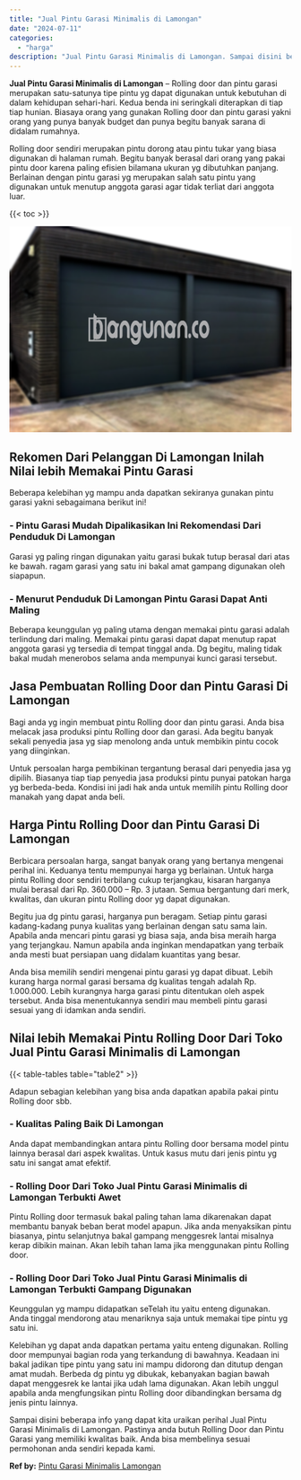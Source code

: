 ```yaml
---
title: "Jual Pintu Garasi Minimalis di Lamongan"
date: "2024-07-11"
categories: 
  - "harga"
description: "Jual Pintu Garasi Minimalis di Lamongan. Sampai disini beberapa info yang dapat kita uraikan perihal Jual Pintu Garasi Minimalis di Lamongan. Pastinya anda b..."
---
```


**Jual Pintu Garasi Minimalis di Lamongan** – Rolling door dan pintu garasi merupakan satu-satunya tipe pintu yg dapat digunakan untuk kebutuhan di dalam kehidupan sehari-hari. Kedua benda ini seringkali diterapkan di tiap tiap hunian. Biasaya orang yang gunakan Rolling door dan pintu garasi yakni orang yang punya banyak budget dan punya begitu banyak sarana di didalam rumahnya.

Rolling door sendiri merupakan pintu dorong atau pintu tukar yang biasa digunakan di halaman rumah. Begitu banyak berasal dari orang yang pakai pintu door karena paling efisien bilamana ukuran yg dibutuhkan panjang. Berlainan dengan pintu garasi yg merupakan salah satu pintu yang digunakan untuk menutup anggota garasi agar tidak terliat dari anggota luar.

{{< toc >}}

![Jual Pintu Garasi Minimalis di Lamongan](/images/pintu-garasi-23.png)

## Rekomen Dari Pelanggan Di Lamongan Inilah Nilai lebih Memakai Pintu Garasi

Beberapa kelebihan yg mampu anda dapatkan sekiranya gunakan pintu garasi yakni sebagaimana berikut ini!

### \- Pintu Garasi Mudah Dipalikasikan Ini Rekomendasi Dari Penduduk Di Lamongan

Garasi yg paling ringan digunakan yaitu garasi bukak tutup berasal dari atas ke bawah. ragam garasi yang satu ini bakal amat gampang digunakan oleh siapapun.

### \- Menurut Penduduk Di Lamongan Pintu Garasi Dapat Anti Maling

Beberapa keunggulan yg paling utama dengan memakai pintu garasi adalah terlindung dari maling. Memakai pintu garasi dapat dapat menutup rapat anggota garasi yg tersedia di tempat tinggal anda. Dg begitu, maling tidak bakal mudah menerobos selama anda mempunyai kunci garasi tersebut.

## Jasa Pembuatan Rolling Door dan Pintu Garasi Di Lamongan

Bagi anda yg ingin membuat pintu Rolling door dan pintu garasi. Anda bisa melacak jasa produksi pintu Rolling door dan garasi. Ada begitu banyak sekali penyedia jasa yg siap menolong anda untuk membikin pintu cocok yang diinginkan.

Untuk persoalan harga pembikinan tergantung berasal dari penyedia jasa yg dipilih. Biasanya tiap tiap penyedia jasa produksi pintu punyai patokan harga yg berbeda-beda. Kondisi ini jadi hak anda untuk memilih pintu Rolling door manakah yang dapat anda beli.

## Harga Pintu Rolling Door dan Pintu Garasi Di Lamongan

Berbicara persoalan harga, sangat banyak orang yang bertanya mengenai perihal ini. Keduanya tentu mempunyai harga yg berlainan. Untuk harga pintu Rolling door sendiri terbilang cukup terjangkau, kisaran harganya mulai berasal dari Rp. 360.000 – Rp. 3 jutaan. Semua bergantung dari merk, kwalitas, dan ukuran pintu Rolling door yg dapat digunakan.

Begitu jua dg pintu garasi, harganya pun beragam. Setiap pintu garasi kadang-kadang punya kualitas yang berlainan dengan satu sama lain. Apabila anda mencari pintu garasi yg biasa saja, anda bisa meraih harga yang terjangkau. Namun apabila anda inginkan mendapatkan yang terbaik anda mesti buat persiapan uang didalam kuantitas yang besar.

Anda bisa memilih sendiri mengenai pintu garasi yg dapat dibuat. Lebih kurang harga normal garasi bersama dg kualitas tengah adalah Rp. 1.000.000. Lebih kurangnya harga garasi pintu ditentukan oleh aspek tersebut. Anda bisa menentukannya sendiri mau membeli pintu garasi sesuai yang di idamkan anda sendiri.

## Nilai lebih Memakai Pintu Rolling Door Dari Toko Jual Pintu Garasi Minimalis di Lamongan

{{< table-tables table="table2" >}}

Adapun sebagian kelebihan yang bisa anda dapatkan apabila pakai pintu Rolling door sbb.

### \- Kualitas Paling Baik Di Lamongan

Anda dapat membandingkan antara pintu Rolling door bersama model pintu lainnya berasal dari aspek kwalitas. Untuk kasus mutu dari jenis pintu yg satu ini sangat amat efektif.

### \- Rolling Door Dari Toko Jual Pintu Garasi Minimalis di Lamongan Terbukti Awet

Pintu Rolling door termasuk bakal paling tahan lama dikarenakan dapat membantu banyak beban berat model apapun. Jika anda menyaksikan pintu biasanya, pintu selanjutnya bakal gampang menggesrek lantai misalnya kerap dibikin mainan. Akan lebih tahan lama jika menggunakan pintu Rolling door.

### \- Rolling Door Dari Toko Jual Pintu Garasi Minimalis di Lamongan Terbukti Gampang Digunakan

Keunggulan yg mampu didapatkan seTelah itu yaitu enteng digunakan. Anda tinggal mendorong atau menariknya saja untuk memakai tipe pintu yg satu ini.

Kelebihan yg dapat anda dapatkan pertama yaitu enteng digunakan. Rolling door mempunyai bagian roda yang terkandung di bawahnya. Keadaan ini bakal jadikan tipe pintu yang satu ini mampu didorong dan ditutup dengan amat mudah. Berbeda dg pintu yg dibukak, kebanyakan bagian bawah dapat menggesrek ke lantai jika udah lama digunakan. Akan lebih unggul apabila anda mengfungsikan pintu Rolling door dibandingkan bersama dg jenis pintu lainnya.

Sampai disini beberapa info yang dapat kita uraikan perihal Jual Pintu Garasi Minimalis di Lamongan. Pastinya anda butuh Rolling Door dan Pintu Garasi yang memiliki kwalitas baik. Anda bisa membelinya sesuai permohonan anda sendiri kepada kami.

**Ref by:** [Pintu Garasi Minimalis Lamongan](https://id.wikipedia.org/wiki/Pintu)
